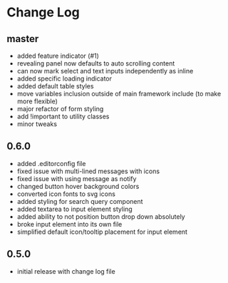 # Change Log

## master

- added feature indicator (#1)
- revealing panel now defaults to auto scrolling content
- can now mark select and text inputs independently as inline
- added specific loading indicator
- added default table styles
- move variables inclusion outside of main framework include (to make more flexible)
- major refactor of form styling
- add !important to utility classes
- minor tweaks

## 0.6.0

- added .editorconfig file
- fixed issue with multi-lined messages with icons
- fixed issue with using message as notify
- changed button hover background colors
- converted icon fonts to svg icons
- added styling for search query component
- added textarea to input element styling
- added ability to not position button drop down absolutely
- broke input element into its own file
- simplified default icon/tooltip placement for input element

## 0.5.0

- initial release with change log file

